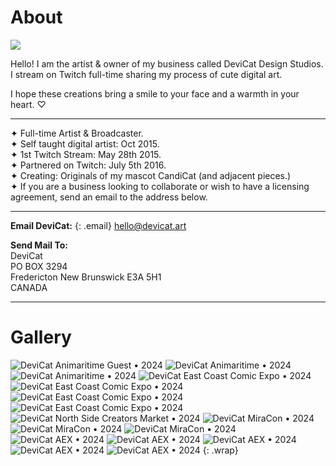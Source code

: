 # About
![](img/dc.png)

Hello! I am the artist & owner of my business called DeviCat Design Studios. I stream on Twitch full-time sharing my process of cute digital art. 

I hope these creations bring a smile to your face and a warmth in your heart. ♡

---
✦ Full-time Artist & Broadcaster. <br>
✦ Self taught digital artist: Oct 2015. <br>
✦ 1st Twitch Stream: May 28th 2015. <br>
✦ Partnered on Twitch: July 5th 2016. <br>
✦ Creating: Originals of my mascot CandiCat (and adjacent pieces.) <br>
✦ If you are a business looking to collaborate or wish to have a licensing agreement, send an email to the address below.<br>

---
<!-- ---
--- -->

**Email DeviCat:**
{: .email}
[hello@devicat.art](mailto:hello@devicat.art)

**Send Mail To:** <br>
DeviCat <br>
PO BOX 3294 <br>
Fredericton New Brunswick E3A 5H1 <br>
CANADA <br>

---

# Gallery

![DeviCat Animaritime Guest • 2024](img/DeviCat_Animaritime_2024_Guest.png)
![DeviCat Animaritime • 2024](img/DeviCat_Animaritime_2024_001.jpeg)
![DeviCat Animaritime • 2024](img/DeviCat_Animaritime_2024_002.jpeg)
![DeviCat East Coast Comic Expo • 2024](img/DeviCat_ECCE_2024_001.jpeg)
![DeviCat East Coast Comic Expo • 2024](img/DeviCat_ECCE_2024_002.jpeg)
![DeviCat East Coast Comic Expo • 2024](img/DeviCat_ECCE_2024_003.jpeg)
![DeviCat East Coast Comic Expo • 2024](img/DeviCat_ECCE_2024_004.jpeg)
![DeviCat North Side Creators Market • 2024](img/DeviCat_NorthSide_2024_001.jpeg)
![DeviCat MiraCon • 2024](img/DeviCat_MiraCon_2024_001.jpeg)
![DeviCat MiraCon • 2024](img/DeviCat_MiraCon_2024_002.jpeg)
![DeviCat MiraCon • 2024](img/DeviCat_MiraCon_2024_003.jpeg)
![DeviCat AEX • 2024](img/devicat_AEX_2024_001.jpeg)
![DeviCat AEX • 2024](img/devicat_AEX_2024_002.jpeg)
![DeviCat AEX • 2024](img/devicat_AEX_2024_003.jpeg)
![DeviCat AEX • 2024](img/devicat_AEX_2024_004.jpeg)
![DeviCat AEX • 2024](img/devicat_AEX_2024_005.jpeg)
{: .wrap}
